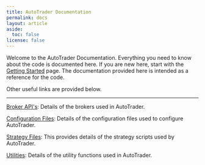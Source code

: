 ```yaml
---
title: AutoTrader Documentation
permalink: docs
layout: article
aside:
  toc: false 
license: false
---
```

Welcome to the AutoTrader Documentation. Everything you need to know about the code is documented here. If you are 
new here, start with the [Getting Started](tutorials/getting-started) page. The documentation provided here is intended as a 
reference for the code.

Other useful links are provided below.

<hr class="panel-line"> 

[Broker API's](docs/brokers): Details of the brokers used in AutoTrader.

[Configuration Files](docs/configuration): Details of the configuration files used to configure AutoTrader.
        
[Strategy Files](docs/strategies): This provides details of the strategy scripts used by AutoTrader.

[Utilities](docs/utility-functions): Details of the utility functions used in AutoTrader.


